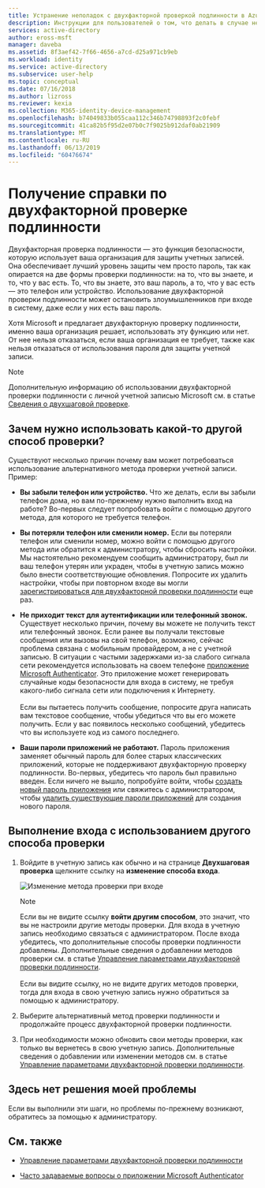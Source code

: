 ```yaml
---
title: Устранение неполадок с двухфакторной проверкой подлинности в Azure Active Directory | Документация Майкрософт
description: Инструкции для пользователей о том, что делать в случае неполадок с многопользовательской аутентификацией Azure и двухфакторной проверкой подлинности.
services: active-directory
author: eross-msft
manager: daveba
ms.assetid: 8f3aef42-7f66-4656-a7cd-d25a971cb9eb
ms.workload: identity
ms.service: active-directory
ms.subservice: user-help
ms.topic: conceptual
ms.date: 07/16/2018
ms.author: lizross
ms.reviewer: kexia
ms.collection: M365-identity-device-management
ms.openlocfilehash: b74049833b055caa112c346b74798893f2c0febf
ms.sourcegitcommit: 41ca82b5f95d2e07b0c7f9025b912daf0ab21909
ms.translationtype: MT
ms.contentlocale: ru-RU
ms.lasthandoff: 06/13/2019
ms.locfileid: "60476674"
---
```

# <a name="get-help-with-two-step-verification"></a>Получение справки по двухфакторной проверке подлинности

Двухфакторная проверка подлинности — это функция безопасности, которую использует ваша организация для защиты учетных записей. Она обеспечивает лучший уровень защиты чем просто пароль, так как опирается на две формы проверки подлинности: на то, что вы знаете, и то, что у вас есть. То, что вы знаете, это ваш пароль, а то, что у вас есть — это телефон или устройство. Использование двухфакторной проверки подлинности может остановить злоумышленников при входе в систему, даже если у них есть ваш пароль.

Хотя Microsoft и предлагает двухфакторную проверку подлинности, именно ваша организация решает, использовать эту функцию или нет. От нее нельзя отказаться, если ваша организация ее требует, также как нельзя отказаться от использования пароля для защиты учетной записи.

>[!Note]
>Дополнительную информацию об использовании двухфакторной проверки подлинности с личной учетной записью Microsoft см. в статье [Сведения о двухшаговой проверке](https://support.microsoft.com/help/12408/microsoft-account-about-two-step-verification).

## <a name="why-do-i-need-to-use-another-verification-method"></a>Зачем нужно использовать какой-то другой способ проверки?

Существуют несколько причин почему вам может потребоваться использование альтернативного метода проверки учетной записи. Пример:

- **Вы забыли телефон или устройство.** Что же делать, если вы забыли телефон дома, но вам по-прежнему нужно выполнить вход на работе? Во-первых следует попробовать войти с помощью другого метода, для которого не требуется телефон.

- **Вы потеряли телефон или сменили номер.** Если вы потеряли телефон или сменили номер, можно войти с помощью другого метода или обратится к администратору, чтобы сбросить настройки. Мы настоятельно рекомендуем сообщить администратору, был ли ваш телефон утерян или украден, чтобы в учетную запись можно было внести соответствующие обновления. Попросите их удалить настройки, чтобы при повторном входе вы могли [зарегистрироваться для двухфакторной проверки подлинности](multi-factor-authentication-end-user-first-time.md) еще раз.

- **Не приходит текст для аутентификации или телефонный звонок.** Существует несколько причин, почему вы можете не получить текст или телефонный звонок. Если ранее вы получали текстовые сообщения или вызовы на свой телефон, возможно, сейчас проблема связана с мобильным провайдером, а не с учетной записью. В ситуации с частыми задержками из-за слабого сигнала сети рекомендуется использовать на своем телефоне [приложение Microsoft Authenticator](user-help-auth-app-download-install.md). Это приложение может генерировать случайные коды безопасности для входа в систему, не требуя какого-либо сигнала сети или подключения к Интернету.<br><br>Если вы пытаетесь получить сообщение, попросите друга написать вам текстовое сообщение, чтобы убедиться что вы его можете получить. Если у вас появилось несколько сообщений, убедитесь что вы используете код из самого последнего.

- **Ваши пароли приложений не работают.** Пароль приложения заменяет обычный пароль для более старых классических приложений, которые не поддерживают двухфакторную проверку подлинности. Во-первых, убедитесь что пароль был правильно введен. Если ничего не вышло, попробуйте войти, чтобы [создать новый пароль приложения](multi-factor-authentication-end-user-app-passwords.md) или свяжитесь с администратором, чтобы [удалить существующие пароли приложений](../authentication/howto-mfa-userdevicesettings.md) для создания нового пароля.

## <a name="sign-in-using-another-verification-method"></a>Выполнение входа с использованием другого способа проверки

1. Войдите в учетную запись как обычно и на странице **Двухшаговая проверка** щелкните ссылку на **изменение способа входа**.

    ![Изменение метода проверки при входе](./media/multi-factor-authentication-end-user-troubleshoot/two-factor-auth-signin-another-way.png)

    >[!Note]
    >Если вы не видите ссылку **войти другим способом**, это значит, что вы не настроили другие методы проверки. Для входа в учетную запись необходимо связаться с администратором. После входа убедитесь, что дополнительные способы проверки подлинности добавлены. Дополнительные сведения о добавлении методов проверки см. в статье [Управление параметрами двухфакторной проверки подлинности](multi-factor-authentication-end-user-manage-settings.md).<br><br>Если вы видите ссылку, но не видите других методов проверки, тогда для входа в свою учетную запись нужно обратиться за помощью к администратору.

2. Выберите альтернативный метод проверки подлинности и продолжайте процесс двухфакторной проверки подлинности.

3. При необходимости можно обновить свои методы проверки, как только вы вернетесь в свою учетную запись. Дополнительные сведения о добавлении или изменении методов см. в статье [Управление параметрами двухфакторной проверки подлинности](multi-factor-authentication-end-user-manage-settings.md).

## <a name="i-didnt-find-an-answer-to-my-problem"></a>Здесь нет решения моей проблемы

Если вы выполнили эти шаги, но проблемы по-прежнему возникают, обратитесь за помощью к администратору.

## <a name="related-topics"></a>См. также

* [Управление параметрами двухфакторной проверки подлинности](multi-factor-authentication-end-user-manage-settings.md)

* [Часто задаваемые вопросы о приложении Microsoft Authenticator](user-help-auth-app-faq.md)
